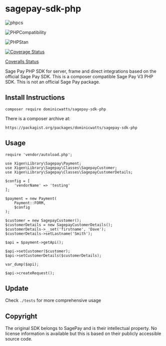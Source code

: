 # sagepay-sdk-php

![phpcs](https://github.com/DominicWatts/sagepay-sdk-php/workflows/phpcs/badge.svg)

![PHPCompatibility](https://github.com/DominicWatts/sagepay-sdk-php/workflows/PHPCompatibility/badge.svg)

![PHPStan](https://github.com/DominicWatts/sagepay-sdk-php/workflows/PHPStan/badge.svg)

[![Coverage Status](https://coveralls.io/repos/github/DominicWatts/sagepay-sdk-php/badge.svg)](https://coveralls.io/github/DominicWatts/sagepay-sdk-php)

[Coveralls Status](https://coveralls.io/github/DominicWatts/sagepay-sdk-php)

Sage Pay PHP SDK for server, frame and direct integrations based on the official Sage Pay SDK. This is a composer compatible Sage Pay V3 PHP SDK. This is not an official Sage Pay package.

## Install Instructions

`composer require dominicwatts/sagepay-sdk-php`

There is a composer archive at:

    https://packagist.org/packages/dominicwatts/sagepay-sdk-php

## Usage

```
require 'vendor/autoload.php';

use Xigen\Library\Sagepay\Payment;
use Xigen\Library\Sagepay\Classes\SagepayCustomer;
use Xigen\Library\Sagepay\Classes\SagepayCustomerDetails;

$config = [
    'vendorName' => 'testing'
];

$payment = new Payment(
    Payment::FORM,
    $config
);

$customer = new SagepayCustomer();
$customerDetails = new SagepayCustomerDetails();
$customerDetails->__set('firstname', 'Dave');
$customerDetails->setLastname('Smith');

$api = $payment->getApi();

$api->setCustomer($customer);
$api->setCustomerDetails($customerDetails);

var_dump($api);

$api->createRequest();
```

## Update

Check `./tests` for more comprehensive usage

## Copyright

The original SDK belongs to SagePay and is their intellectual property. No license information is available but this is based on their publicly accessible source code.
